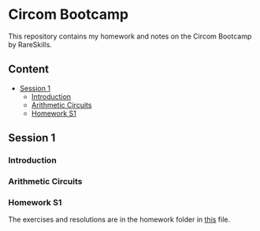 # Circom Bootcamp
This repository contains my homework and notes on the Circom Bootcamp by RareSkills.

## Content
- [Session 1](#session-1)
    - [Introduction](#introduction)
    - [Arithmetic Circuits](#arithmetic-circuits)
    - [Homework S1](#homework-s1)

## Session 1

### Introduction

### Arithmetic Circuits

### Homework S1

The exercises and resolutions are in the homework folder in [this](./homework/session1.md) file.